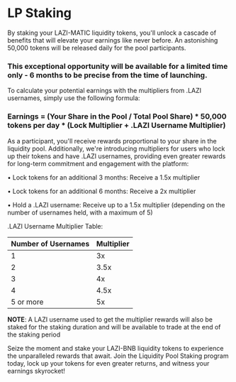 # LP Staking

By staking your LAZI-MATIC liquidity tokens, you'll unlock a cascade of benefits that will elevate your earnings like never before. An astonishing 50,000 tokens will be released daily for the pool participants.&#x20;

### This exceptional opportunity will be available for a limited time only - 6 months to be precise from the time of launching.

To calculate your potential earnings with the multipliers from .LAZI usernames, simply use the following formula:

### Earnings = (Your Share in the Pool / Total Pool Share) \* 50,000 tokens per day \* (Lock Multiplier + .LAZI Username Multiplier)



As a participant, you'll receive rewards proportional to your share in the liquidity pool. Additionally, we're introducing multipliers for users who lock up their tokens and have .LAZI usernames, providing even greater rewards for long-term commitment and engagement with the platform:

• Lock tokens for an additional 3 months: Receive a 1.5x multiplier&#x20;

• Lock tokens for an additional 6 months: Receive a 2x multiplier&#x20;

• Hold a .LAZI username: Receive up to a 1.5x multiplier (depending on the number of usernames held, with a maximum of 5)



.LAZI Username Multiplier Table:

| Number of Usernames | Multiplier |
| ------------------- | ---------- |
| 1                   | 3x         |
| 2                   | 3.5x       |
| 3                   | 4x         |
| 4                   | 4.5x       |
| 5 or more           | 5x         |



**NOTE**: A LAZI username used to get the multiplier rewards will also be staked for the staking duration and will be available to trade at the end of the staking period

Seize the moment and stake your LAZI-BNB liquidity tokens to experience the unparalleled rewards that await. Join the Liquidity Pool Staking program today, lock up your tokens for even greater returns, and witness your earnings skyrocket!
